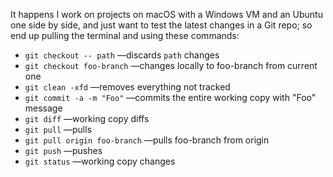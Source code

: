 It happens I work on projects on macOS with a Windows VM and an Ubuntu one side by side, and just want to test the latest changes in a Git repo; so end up pulling the terminal and using these commands:

- `git checkout -- path` —discards `path` changes
- `git checkout foo-branch` —changes locally to foo-branch from current one
- `git clean -xfd` —removes everything not tracked
- `git commit -a -m "Foo"` —commits the entire working copy with "Foo" message
- `git diff` —working copy diffs
- `git pull` —pulls
- `git pull origin foo-branch` —pulls foo-branch from origin
- `git push` —pushes
- `git status` —working copy changes


